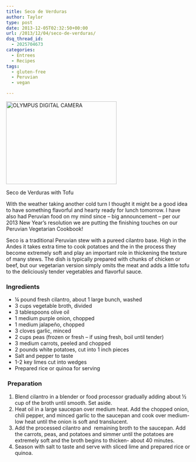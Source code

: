 ```yaml
---
title: Seco de Verduras
author: Taylor
type: post
date: 2013-12-05T02:32:50+00:00
url: /2013/12/04/seco-de-verduras/
dsq_thread_id:
  - 2025704673
categories:
  - Entrees
  - Recipes
tags:
  - gluten-free
  - Peruvian
  - vegan

---
```

<div id="attachment_3673" style="width: 310px" class="wp-caption alignright">
  <a href="{{% mediaroot %}}uploads/2013/12/PC044687.jpg" rel="lightbox[3668]"><img class="size-medium wp-image-3673" title="Seco de Verduras" alt="OLYMPUS DIGITAL CAMERA" src="{{% mediaroot %}}uploads/2013/12/PC044687-300x225.jpg" width="300" height="225" srcset="{{% mediaroot %}}uploads/2013/12/PC044687-300x225.jpg 300w, {{% mediaroot %}}uploads/2013/12/PC044687.jpg 800w" sizes="(max-width: 300px) 100vw, 300px" /></a>
  
  <p class="wp-caption-text">
    Seco de Verduras with Tofu
  </p>
</div>

With the weather taking another cold turn I thought it might be a good idea to have something flavorful and hearty ready for lunch tomorrow. I have also had Peruvian food on my mind since &#8211; big announcement &#8211; per our 2013 New Year&#8217;s resolution we are putting the finishing touches on our Peruvian Vegetarian Cookbook!

Seco is a traditional Peruvian stew with a pureed cilantro base. High in the Andes it takes extra time to cook potatoes and the in the process they become extremely soft and play an important role in thickening the texture of many stews. The dish is typically prepared with chunks of chicken or beef, but our vegetarian version simply omits the meat and adds a little tofu to the deliciously tender vegetables and flavorful sauce.

### Ingredients

  * ¼ pound fresh cilantro, about 1 large bunch, washed
  * 3 cups vegetable broth, divided
  * 3 tablespoons olive oil
  * 1 medium purple onion, chopped
  * 1 medium jalapeño, chopped
  * 3 cloves garlic, minced
  * 2 cups peas (frozen or fresh – if using fresh, boil until tender)
  * 3 medium carrots, peeled and chopped
  * 2 pounds white potatoes, cut into 1 inch pieces
  * Salt and pepper to taste
  * 1-2 key limes cut into wedges
  * Prepared rice or quinoa for serving

###  Preparation

  1. Blend cilantro in a blender or food processor gradually adding about ½ cup of the broth until smooth. Set aside.
  2. Heat oil in a large saucepan over medium heat. Add the chopped onion, chili pepper, and minced garlic to the saucepan and cook over medium-low heat until the onion is soft and translucent.
  3. Add the processed cilantro and  remaining broth to the saucepan. Add the carrots, peas, and potatoes and simmer until the potatoes are extremely soft and the broth begins to thicken- about 40 minutes.
  4. Season with salt to taste and serve with sliced lime and prepared rice or quinoa.